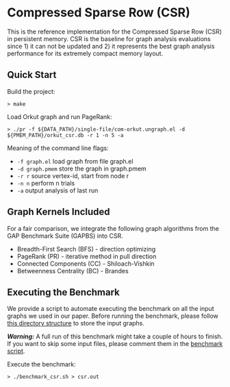 # Compressed Sparse Row (CSR)

This is the reference implementation for the Compressed Sparse Row (CSR) in persistent memory.
CSR is the baseline for graph analysis evaluations since 1) it can not be updated and 2) it represents the best graph analysis performance for its extremely compact memory layout.

## Quick Start

Build the project:

```
> make
```

Load Orkut graph and run PageRank:

```
> ./pr -f ${DATA_PATH}/single-file/com-orkut.ungraph.el -d ${PMEM_PATH}/orkut_csr.db -r 1 -n 5 -a
```

Meaning of the command line flags:
+ `-f graph.el` load graph from file graph.el
+ `-d graph.pmem` store the graph in graph.pmem
+ `-r r` source vertex-id, start from node r
+ `-n n` perform n trials
+ `-a` output analysis of last run

## Graph Kernels Included
For a fair comparison, we integrate the following graph algorithms from the GAP Benchmark Suite (GAPBS) into CSR.
+ Breadth-First Search (BFS) - direction optimizing
+ PageRank (PR) - iterative method in pull direction
+ Connected Components (CC) - Shiloach-Vishkin
+ Betweenness Centrality (BC) - Brandes

## Executing the Benchmark

We provide a script to automate executing the benchmark on all the input graphs we used in our paper. Before running the benchmark, please follow [this directory structure](https://github.com/DIR-LAB/DGAP/blob/main/PREPROCESS.md) to store the input graphs.

__*Warning:*__ A full run of this benchmark might take a couple of hours to finish. If you want to skip some input files, please comment them in the [benchmark script](https://github.com/DIR-LAB/DGAP/blob/main/csr/benchmark_csr.sh).

Execute the benchmark:
```
> ./benchmark_csr.sh > csr.out
```
